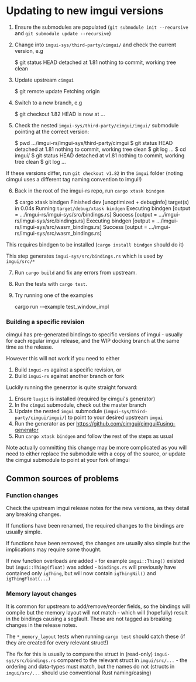 # Updating to new imgui versions

1. Ensure the submodules are populated (`git submodule init --recursive` and `git submodule update --recursive`)

2. Change into `imgui-sys/third-party/cimgui/` and check the current version, e.g

    $ git status
    HEAD detached at 1.81
    nothing to commit, working tree clean

3. Update upstream `cimgui`

    $ git remote update
    Fetching origin

4. Switch to a new branch, e.g

    $ git checkout 1.82
    HEAD is now at ...

5. Check the nested `imgui-sys/third-party/cimgui/imgui/` submodule pointing at the correct version:

    $ pwd
    .../imgui-rs/imgui-sys/third-party/cimgui
    $ git status
    HEAD detached at 1.81
    nothing to commit, working tree clean
    $ git log
    ...
    $ cd imgui/
    $ git status
    HEAD detached at v1.81
    nothing to commit, working tree clean
    $ git log
    ...

  If these versions differ, run `git checkout v1.82` in the `imgui` folder (noting cimgui uses a different tag naming convention to imgui!)

6. Back in the root of the imgui-rs repo, run `cargo xtask bindgen`

    $ cargo xtask bindgen
        Finished dev [unoptimized + debuginfo] target(s) in 0.04s
         Running `target/debug/xtask bindgen`
    Executing bindgen [output = .../imgui-rs/imgui-sys/src/bindings.rs]
    Success [output = .../imgui-rs/imgui-sys/src/bindings.rs]
    Executing bindgen [output = .../imgui-rs/imgui-sys/src/wasm_bindings.rs]
    Success [output = .../imgui-rs/imgui-sys/src/wasm_bindings.rs]

  This requires bindgen to be installed (`cargo install bindgen` should do it)

  This step generates `imgui-sys/src/bindings.rs` which is used by `imgui/src/*`

7. Run `cargo build` and fix any errors from upstream.

8. Run the tests with `cargo test`.

9. Try running one of the examples

    cargo run --example test_window_impl

### Building a specific revision

cimgui has pre-generated bindings to specific versions of imgui - usually for each regular imgui release, and the WIP docking branch at the same time as the release.

However this will not work if you need to either

1. Build `imgui-rs` against a specific revision, or
2. Build `imgui-rs` against another branch or fork

Luckily running the generator is quite straight forward:

1. Ensure `luajit` is installed (required by cimgui's generator)
2. In the `cimgui` submodule, check out the master branch
3. Update the nested `imgui` submodule (`imgui-sys/third-party/cimgui/imgui/`) to point to your desired upstream `imgui`
4. Run the generator as per https://github.com/cimgui/cimgui#using-generator
5. Run `cargo xtask bindgen` and follow the rest of the steps as usual

Note actually committing this change may be more complicated as you will need to either replace the submodule with a copy of the source, or update the cimgui submodule to point at your fork of imgui

## Common sources of problems

### Function changes

Check the upstream imgui release notes for the new versions, as they detail any breaking changes.

If functions have been renamed, the required changes to the bindings are usually simple.

If functions have been removed, the changes are usually also simple but the implications may require some thought.

If new function overloads are added - for example `imgui::Thing()` existed but `imgui::Thing(float)` was added - `bindings.rs` will previously have contained only `igThing`, but will now contain `igThingNil()` and `igThingFloat(...)`

### Memory layout changes

It is common for upstream to add/remove/reorder fields, so the bindings will compile but the memory layout will not match - which will (hopefully) result in the bindings causing a segfault. These are not tagged as breaking changes in the release notes.

The `*_memory_layout` tests when running `cargo test` should catch these (if they are created for every relevant struct!)

The fix for this is usually to compare the struct in (read-only) `imgui-sys/src/bindings.rs` compared to the relevant struct in `imgui/src/...` - the ordering and data-types must match, but the names do not (structs in `imgui/src/...` should use conventional Rust naming/casing)
